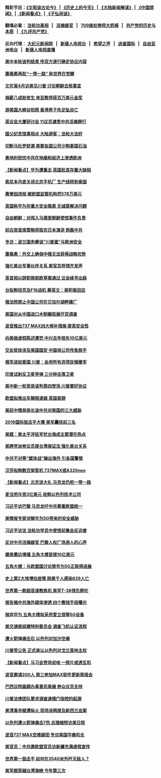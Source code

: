 #### 精彩节目：[《文昭谈古论今》](http://134.209.198.168/wenzhao) | [《历史上的今天》](http://134.209.198.168/today-in-history) | [《大陆新闻解读》](http://134.209.198.168/ntdtv-comedy) | [《中国禁闻》](http://134.209.198.168/ntdtv-news) | [《新闻看点》](http://134.209.198.168/news-insight) | [《子弘闲谈》](http://134.209.198.168/zihongxiantan/) 

  #### 翻墙必看： [法轮功真相](http://134.209.198.168:10000/videos/truth.html) &nbsp;&nbsp;|&nbsp;&nbsp; [活摘器官](http://134.209.198.168:10000/videos/res/Organs/) &nbsp;&nbsp;|&nbsp;&nbsp; [709维权律师大抓捕](http://134.209.198.168:10000/videos/709/) &nbsp;&nbsp;|&nbsp;&nbsp; [共产党的历史与本质](http://134.209.198.168:10000/videos/ccp.html) &nbsp;&nbsp;| [《九评共产党》](http://134.209.198.168:10000/videos/jiuping/) 

#### 反向代理： [大纪元新闻网](http://134.209.198.168:10080/) &nbsp;&nbsp;|&nbsp;&nbsp; [新唐人电视台](http://134.209.198.168:8000/) &nbsp;&nbsp;|&nbsp;&nbsp; [希望之声](http://134.209.198.168:8200/) &nbsp;&nbsp;|&nbsp;&nbsp; [追查国际](http://134.209.198.168:10010/) &nbsp;&nbsp;|&nbsp;&nbsp; [自由亚洲电台](http://134.209.198.168:9800/) &nbsp;&nbsp;|&nbsp;&nbsp; [新唐人电视直播](http://134.209.198.168/) 

#### [美中本轮谈判结束 传双方逐行确定协议内容](../pages/nsc418/n11148669.md?t=03291237) 

#### [蓬佩奥再批“一带一路” 称世界在觉醒](../pages/nsc418/n11148618.md?t=03291237) 

#### [文在寅4月访美见川普 讨论朝鲜去核事宜](../pages/nsc418/n11148476.md?t=03291237) 

#### [捐薪八成助贫生 肯亚教师获百万美元金奖](../pages/nsc418/n11148002.md?t=03291237) 

#### [游美国大峡谷拍照 香港男子失足坠谷亡](../pages/nsc418/n11147271.md?t=03291237) 

#### [英议会大厦研讨会 11议员谴责中共活摘罪行](../pages/nsc418/n11147307.md?t=03291237) 

#### [国父纪念馆真相点 大陆游客：法轮大法好](../pages/nsc418/n11146855.md?t=03291237) 

#### [切断马杜罗财源 美要各国公司少购委国石油](../pages/nsc418/n11147170.md?t=03291237) 

#### [奥地利担忧中共在地缘和经济上渗透欧洲](../pages/nsc418/n11147131.md?t=03291237) 

#### [【新闻看点】华为遭重击 英国批其存重大缺陷](../pages/nsc418/n11146848.md?t=03291237) 

#### [索尼本月底关闭北京手机厂 生产线转到泰国](../pages/nsc418/n11146898.md?t=03291237) 

#### [惠誉因违规 被欧盟监管机构罚578万美元](../pages/nsc418/n11146571.md?t=03291237) 

#### [英国称华为存重大安全隐患 无诚意解决问题](../pages/nsc418/n11146736.md?t=03291237) 

#### [自由朝鲜：对闯入马德里朝鲜使馆事件负责](../pages/nsc418/n11145851.md?t=03291237) 

#### [前白宫首席策略师班农日本演讲 炮轰中共](../pages/nsc418/n11145680.md?t=03291237) 

#### [专访：波兰国务卿谈“川普堡”与欧洲安全](../pages/nsc418/n11144470.md?t=03291237) 

#### [蓬佩奥：外交上确保中俄无法获得战略优势](../pages/nsc418/n11144977.md?t=03291237) 

#### [强化美台军事伙伴关系 美官员将领齐发声](../pages/nsc418/n11144937.md?t=03291237) 

#### [英首相以辞职换脱欧草案通过 议会续寻出路](../pages/nsc418/n11144731.md?t=03291237) 

#### [台拟购坦克及F16战机 蔡英文：美积极回应](../pages/nsc418/n11144759.md?t=03291237) 

#### [俄法院禁止中国公司在贝加尔湖畔建厂](../pages/nsc418/n11144697.md?t=03291237) 

#### [美国对从中国进口木制橱柜展开双调查](../pages/nsc418/n11144673.md?t=03291237) 

#### [波音推出737 MAX四大修补措施 提高安全性](../pages/nsc418/n11144521.md?t=03291237) 

#### [向美做虚假陈述遭罚 中兴去年损失10亿美元](../pages/nsc418/n11144356.md?t=03291237) 

#### [交友软体涉及美国国安 中国母公司传急脱手](../pages/nsc418/n11144181.md?t=03291237) 

#### [俄军进驻委国 川普：会用所有选项促俄撤军](../pages/nsc418/n11144268.md?t=03291237) 

#### [印度试射反卫星导弹 三分钟击落卫星](../pages/nsc418/n11144027.md?t=03291237) 

#### [美中新一轮贸易谈判周四登场 川普要好协议](../pages/nsc418/n11144151.md?t=03291237) 

#### [欧盟拟推出车辆限速器 英国紧随](../pages/nsc418/n11143685.md?t=03291237) 

#### [美前中情局局长谈中共对美国的三大威胁](../pages/nsc418/n11143495.md?t=03291237) 

#### [2019国际狙击手大赛 美军囊括前三名](../pages/nsc418/n11143339.md?t=03291237) 

#### [美媒：美太平洋驻军忧台海成主要潜在热点](../pages/nsc418/n11142846.md?t=03291237) 

#### [美跨党派参议员提台湾保证法 强化美台关系](../pages/nsc418/n11142602.md?t=03291237) 

#### [中共不对等“媒体战”输出海外 引各国警惕](../pages/nsc418/n11141857.md?t=03291237) 

#### [汉莎拟购数百架客机 737MAX或A320neo](../pages/nsc418/n11141877.md?t=03291237) 

#### [【新闻看点】北京送大礼 马克龙仍拒一带一路](../pages/nsc418/n11141442.md?t=03291237) 

#### [麦当劳斥资3亿美元 收购以色列技术公司](../pages/nsc418/n11141614.md?t=03291237) 

#### [习近平访巴黎 马克龙吁中共尊重欧盟统一](../pages/nsc418/n11141400.md?t=03291237) 

#### [美情报专家详解华为5G带来的安全威胁](../pages/nsc418/n11141562.md?t=03291237) 

#### [习近平访法 法轮功学员中使馆前集会反迫害](../pages/nsc418/n11140913.md?t=03291237) 

#### [反对中共活摘器官 巴黎人权广场游人的心声](../pages/nsc418/n11141160.md?t=03291237) 

#### [建美墨边境墙 五角大楼首拨10亿美元](../pages/nsc418/n11141035.md?t=03291237) 

#### [五角大楼：与欧盟国讨论禁华为5G正取得进展](../pages/nsc418/n11141169.md?t=03291237) 

#### [史上第2大埃博拉疫情 刚果千人感染629人亡](../pages/nsc418/n11140915.md?t=03291237) 

#### [世界第一款超音速教练机 美军T-38领先群伦](../pages/nsc418/n11140925.md?t=03291237) 

#### [报告揭中共海外媒体渗透 四个撒钱手段曝光](../pages/nsc418/n11139646.md?t=03291237) 

#### [抛弃华为 五角大楼拟采用爱立信等5G设备](../pages/nsc418/n11140051.md?t=03291237) 

#### [美交通部组建特别委员会 调查飞机认证流程](../pages/nsc418/n11139656.md?t=03291237) 

#### [遭火箭弹袭击后 以色列对加沙空袭](../pages/nsc418/n11139379.md?t=03291237) 

#### [川普签公告 正式承认以色列对戈兰高地主权](../pages/nsc418/n11139451.md?t=03291237) 

#### [【新闻看点】马习会登场说啥 一照片或透玄机](../pages/nsc418/n11139207.md?t=03291237) 

#### [波音邀请200人 周三参加MAX软件更新简报会](../pages/nsc418/n11138787.md?t=03291237) 

#### [巴西议院画廊办真善忍美展 参众议员支持](../pages/nsc418/n11138636.md?t=03291237) 

#### [川普法律团队要求调查通俄门指控的起源](../pages/nsc418/n11138801.md?t=03291237) 

#### [美清真寺疑遭纵火 现场涂鸦提及新西兰血案](../pages/nsc418/n11138671.md?t=03291237) 

#### [以色列遭火箭弹袭击7伤 总理缩短访美日程](../pages/nsc418/n11138626.md?t=03291237) 

#### [波音737 MAX空难疑团 专访美国华裔机长](../pages/nsc418/n11135735.md?t=03291237) 

#### [美官员：中共邀欧盟官员访新疆充满虚假宣传](../pages/nsc418/n11138299.md?t=03291237) 

#### [世界第一狙击手 如何在3540米外歼灭敌人？](../pages/nsc418/n11138361.md?t=03291237) 

#### [美军舰穿越台湾海峡 今年第三次](../pages/nsc418/n11138053.md?t=03291237) 

